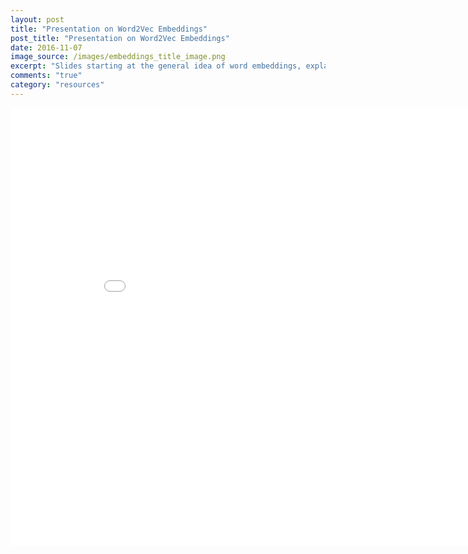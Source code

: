 ```yaml
---
layout: post
title: "Presentation on Word2Vec Embeddings"
post_title: "Presentation on Word2Vec Embeddings"
date: 2016-11-07
image_source: /images/embeddings_title_image.png
excerpt: "Slides starting at the general idea of word embeddings, explaining the basics of neural networks and the specifics of Word2Vec."
comments: "true"
category: "resources"
---
```

<embed src="/resources/word-embeddings.pdf" width="900px" height="700px" />
